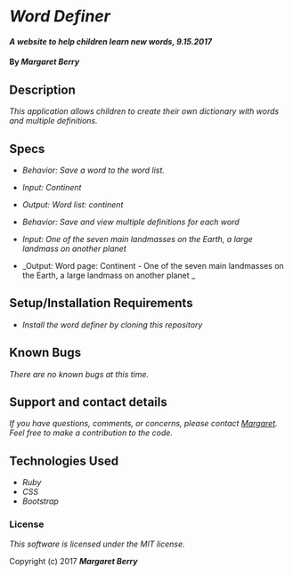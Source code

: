 # _Word Definer_

#### _A website to help children learn new words, 9.15.2017_

#### By _**Margaret Berry**_

## Description

_This application allows children to create their own dictionary with words and multiple definitions._

## Specs

* _Behavior: Save a word to the word list._
* _Input: Continent_
* _Output: Word list: continent_

* _Behavior: Save and view multiple definitions for each word_
* _Input: One of the seven main landmasses on the Earth, a large landmass on another planet_
* _Output: Word page: Continent - One of the seven main landmasses on the Earth, a large landmass on another planet _

## Setup/Installation Requirements

* _Install the word definer by cloning this repository_

## Known Bugs

_There are no known bugs at this time._

## Support and contact details

_If you have questions, comments, or concerns, please contact [Margaret](margaretshelaghmcgovern@gmail.com).  Feel free to make a contribution to the code._

## Technologies Used

* _Ruby_
* _CSS_
* _Bootstrap_

### License

*This software is licensed under the MIT license.*

Copyright (c) 2017 **_Margaret Berry_**
